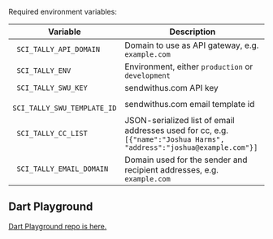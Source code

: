 Required environment variables:

Variable|Description
----------|--------------
` SCI_TALLY_API_DOMAIN`|Domain to use as API gateway, e.g. `example.com`
` SCI_TALLY_ENV`|Environment, either `production` or `development`
` SCI_TALLY_SWU_KEY`|sendwithus.com API key
` SCI_TALLY_SWU_TEMPLATE_ID`|sendwithus.com email template id
` SCI_TALLY_CC_LIST`|JSON-serialized list of email addresses used for cc, e.g. `[{"name":"Joshua Harms", "address":"joshua@example.com"}]`
` SCI_TALLY_EMAIL_DOMAIN`|Domain used for the sender and recipient addresses, e.g. `example.com`

## Dart Playground

[Dart Playground repo is here.](https://github.com/nozzlegear/dartplayground)
